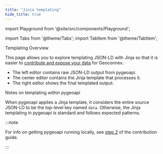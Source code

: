 ```yaml
---
title: "Jinja templating"
hide_title: true
---
```


import Playground from '@site/src/components/Playground';


import Tabs from '@theme/Tabs';
import TabItem from '@theme/TabItem';

<Tabs>
<TabItem value="play" label="Playground" default>
<Playground/>
</TabItem>
<TabItem value="help" label="Help and Background Info" >

<!-- bigger but not ## because otherwise ## will show up in the heading when the tab isn't in focus -->
<div style={{fontSize: "1.5em", fontWeight: "bold", margin: "1em 0 0.5em 0"}}>
Templating Overview
</div>

This page allows you to explore templating JSON-LD with Jinja so that it is easier to [contribute and expose your data](/docs/contributing/overview.md) for Geoconnex.
 
- The left editor contains raw JSON-LD output from pygeoapi. 
- The center editor contains the Jinja template that processes it.
- The right editor shows the final templated output. 

<div style={{fontSize: "1.0em", fontWeight: "bold", margin: "1em 0 0.5em 0"}}>
Notes on templating within pygeoapi
</div>

When pygeoapi applies a Jinja template, it considers the entire source JSON-LD to be the top-level key named `data`. Otherwise, the Jinja templating in pygeoapi is standard and follows expected patterns.

:::note

For info on getting pygeoapi running locally, see [step 2](/contributing/step-2/pygeoapi/deployment) of the contribution guide.

:::

</TabItem>
</Tabs>